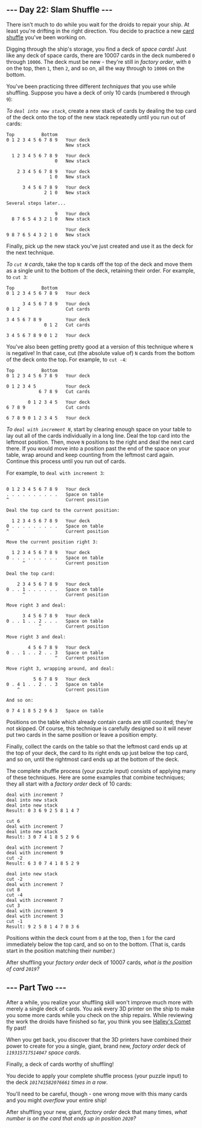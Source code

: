 ﻿## --- Day 22: Slam Shuffle ---

There isn't much to do while you wait for the droids to repair your ship. At least you're drifting in the right direction. You decide to practice a new  [card shuffle](https://en.wikipedia.org/wiki/Shuffling)  you've been working on.

Digging through the ship's storage, you find a deck of  _space cards_! Just like  any deck of space cards, there are 10007 cards in the deck numbered  `0`  through  `10006`. The deck must be new - they're still in  _factory order_, with  `0`  on the top, then  `1`, then  `2`, and so on, all the way through to  `10006`  on the bottom.

You've been practicing three different  _techniques_  that you use while shuffling. Suppose you have a deck of only 10 cards (numbered  `0`  through  `9`):

_To  `deal into new stack`_, create a new stack of cards by dealing the top card of the deck onto the top of the new stack repeatedly until you run out of cards:

```
Top          Bottom
0 1 2 3 4 5 6 7 8 9   Your deck
                      New stack

  1 2 3 4 5 6 7 8 9   Your deck
                  0   New stack

    2 3 4 5 6 7 8 9   Your deck
                1 0   New stack

      3 4 5 6 7 8 9   Your deck
              2 1 0   New stack

Several steps later...

                  9   Your deck
  8 7 6 5 4 3 2 1 0   New stack

                      Your deck
9 8 7 6 5 4 3 2 1 0   New stack

```

Finally, pick up the new stack you've just created and use it as the deck for the next technique.

_To  `cut N`  cards_, take the top  `N`  cards off the top of the deck and move them as a single unit to the bottom of the deck, retaining their order. For example, to  `cut 3`:

```
Top          Bottom
0 1 2 3 4 5 6 7 8 9   Your deck

      3 4 5 6 7 8 9   Your deck
0 1 2                 Cut cards

3 4 5 6 7 8 9         Your deck
              0 1 2   Cut cards

3 4 5 6 7 8 9 0 1 2   Your deck

```

You've also been getting pretty good at a version of this technique where  `N`  is negative! In that case, cut (the absolute value of)  `N`  cards from the bottom of the deck onto the top. For example, to  `cut -4`:

```
Top          Bottom
0 1 2 3 4 5 6 7 8 9   Your deck

0 1 2 3 4 5           Your deck
            6 7 8 9   Cut cards

        0 1 2 3 4 5   Your deck
6 7 8 9               Cut cards

6 7 8 9 0 1 2 3 4 5   Your deck

```

_To  `deal with increment N`_, start by clearing enough space on your table to lay out all of the cards individually in a long line. Deal the top card into the leftmost position. Then, move  `N`  positions to the right and deal the next card there. If you would move into a position past the end of the space on your table, wrap around and keep counting from the leftmost card again. Continue this process until you run out of cards.

For example, to  `deal with increment 3`:

```

0 1 2 3 4 5 6 7 8 9   Your deck
. . . . . . . . . .   Space on table
^                     Current position

Deal the top card to the current position:

  1 2 3 4 5 6 7 8 9   Your deck
0 . . . . . . . . .   Space on table
^                     Current position

Move the current position right 3:

  1 2 3 4 5 6 7 8 9   Your deck
0 . . . . . . . . .   Space on table
      ^               Current position

Deal the top card:

    2 3 4 5 6 7 8 9   Your deck
0 . . 1 . . . . . .   Space on table
      ^               Current position

Move right 3 and deal:

      3 4 5 6 7 8 9   Your deck
0 . . 1 . . 2 . . .   Space on table
            ^         Current position

Move right 3 and deal:

        4 5 6 7 8 9   Your deck
0 . . 1 . . 2 . . 3   Space on table
                  ^   Current position

Move right 3, wrapping around, and deal:

          5 6 7 8 9   Your deck
0 . 4 1 . . 2 . . 3   Space on table
    ^                 Current position

And so on:

0 7 4 1 8 5 2 9 6 3   Space on table

```

Positions on the table which already contain cards are still counted; they're not skipped. Of course, this technique is carefully designed so it will never put two cards in the same position or leave a position empty.

Finally, collect the cards on the table so that the leftmost card ends up at the top of your deck, the card to its right ends up just below the top card, and so on, until the rightmost card ends up at the bottom of the deck.

The complete shuffle process (your puzzle input) consists of applying many of these techniques. Here are some examples that combine techniques; they all start with a  _factory order_  deck of 10 cards:

```
deal with increment 7
deal into new stack
deal into new stack
Result: 0 3 6 9 2 5 8 1 4 7

```

```
cut 6
deal with increment 7
deal into new stack
Result: 3 0 7 4 1 8 5 2 9 6

```

```
deal with increment 7
deal with increment 9
cut -2
Result: 6 3 0 7 4 1 8 5 2 9

```

```
deal into new stack
cut -2
deal with increment 7
cut 8
cut -4
deal with increment 7
cut 3
deal with increment 9
deal with increment 3
cut -1
Result: 9 2 5 8 1 4 7 0 3 6

```

Positions within the deck count from  `0`  at the top, then  `1`  for the card immediately below the top card, and so on to the bottom. (That is, cards start in the position matching their number.)

After shuffling your  _factory order_  deck of 10007 cards,  _what is the position of card  `2019`?_

## --- Part Two ---

After a while, you realize your shuffling skill won't improve much more with merely a single deck of cards. You ask every 3D printer on the ship to make you some more cards while you check on the ship repairs. While reviewing the work the droids have finished so far, you think you see  [Halley's Comet](https://en.wikipedia.org/wiki/Halley%27s_Comet)  fly past!

When you get back, you discover that the 3D printers have combined their power to create for you a single, giant, brand new,  _factory order_  deck of  _`119315717514047`  space cards_.

Finally, a deck of cards worthy of shuffling!

You decide to apply your complete shuffle process (your puzzle input) to the deck  _`101741582076661`  times in a row_.

You'll need to be careful, though - one wrong move with this many cards and you might  _overflow_  your entire ship!

After shuffling your new, giant,  _factory order_  deck that many times,  _what number is on the card that ends up in position  `2020`?_